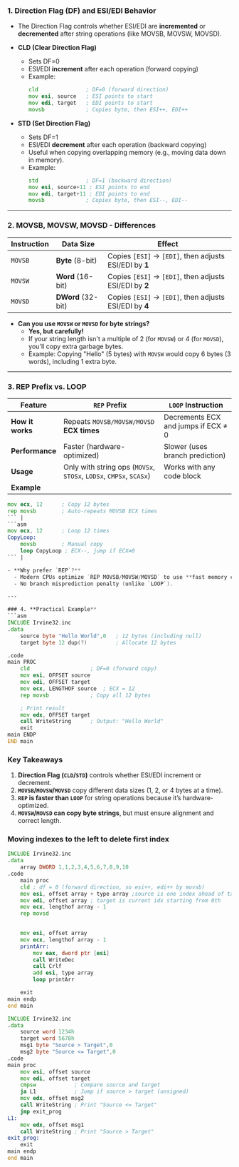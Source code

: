 ### 1. **Direction Flag (DF) and ESI/EDI Behavior**
- The Direction Flag controls whether ESI/EDI are **incremented** or **decremented** after string operations (like MOVSB, MOVSW, MOVSD).
- **CLD (Clear Direction Flag)**  
  - Sets DF=0  
  - ESI/EDI **increment** after each operation (forward copying)  
  - Example:  
    ```asm
    cld               ; DF=0 (forward direction)
    mov esi, source   ; ESI points to start
    mov edi, target   ; EDI points to start
    movsb             ; Copies byte, then ESI++, EDI++
    ```
  
- **STD (Set Direction Flag)**  
  - Sets DF=1  
  - ESI/EDI **decrement** after each operation (backward copying)  
  - Useful when copying overlapping memory (e.g., moving data down in memory).  
  - Example:  
    ```asm
    std               ; DF=1 (backward direction)
    mov esi, source+11 ; ESI points to end
    mov edi, target+11 ; EDI points to end
    movsb             ; Copies byte, then ESI--, EDI--
    ```

---

### 2. **MOVSB, MOVSW, MOVSD - Differences**
| Instruction | Data Size | Effect |
|-------------|----------|--------|
| `MOVSB`     | **Byte** (8-bit)  | Copies `[ESI]` → `[EDI]`, then adjusts ESI/EDI by **1** |
| `MOVSW`     | **Word** (16-bit) | Copies `[ESI]` → `[EDI]`, then adjusts ESI/EDI by **2** |
| `MOVSD`     | **DWord** (32-bit)| Copies `[ESI]` → `[EDI]`, then adjusts ESI/EDI by **4** |

- **Can you use `MOVSW` or `MOVSD` for byte strings?**  
  - **Yes, but carefully!**  
  - If your string length isn't a multiple of 2 (for `MOVSW`) or 4 (for `MOVSD`), you'll copy extra garbage bytes.  
  - Example: Copying "Hello" (5 bytes) with `MOVSW` would copy 6 bytes (3 words), including 1 extra byte.  

---

### 3. **REP Prefix vs. LOOP**
| Feature       | `REP` Prefix | `LOOP` Instruction |
|--------------|-------------|-------------------|
| **How it works** | Repeats `MOVSB/MOVSW/MOVSD` **ECX times** | Decrements ECX and jumps if ECX ≠ 0 |
| **Performance** | Faster (hardware-optimized) | Slower (uses branch prediction) |
| **Usage** | Only with string ops (`MOVSx`, `STOSx`, `LODSx`, `CMPSx`, `SCASx`) | Works with any code block |
| **Example** |  
```asm
mov ecx, 12      ; Copy 12 bytes
rep movsb        ; Auto-repeats MOVSB ECX times
``` |  
```asm
mov ecx, 12      ; Loop 12 times
CopyLoop:
    movsb        ; Manual copy
    loop CopyLoop ; ECX--, jump if ECX≠0
``` |

- **Why prefer `REP`?**  
  - Modern CPUs optimize `REP MOVSB/MOVSW/MOVSD` to use **fast memory copy routines** (like `memcpy`).  
  - No branch misprediction penalty (unlike `LOOP`).  

---

### 4. **Practical Example**
```asm
INCLUDE Irvine32.inc
.data
    source byte "Hello World",0   ; 12 bytes (including null)
    target byte 12 dup(?)         ; Allocate 12 bytes

.code
main PROC
    cld                   ; DF=0 (forward copy)
    mov esi, OFFSET source
    mov edi, OFFSET target
    mov ecx, LENGTHOF source  ; ECX = 12
    rep movsb             ; Copy all 12 bytes

    ; Print result
    mov edx, OFFSET target
    call WriteString      ; Output: "Hello World"
    exit
main ENDP
END main
```

### **Key Takeaways**
1. **Direction Flag (`CLD`/`STD`)** controls whether ESI/EDI increment or decrement.
2. **`MOVSB`/`MOVSW`/`MOVSD`** copy different data sizes (1, 2, or 4 bytes at a time).
3. **`REP` is faster than `LOOP`** for string operations because it’s hardware-optimized.
4. **`MOVSW`/`MOVSD` can copy byte strings**, but must ensure alignment and correct length.

### Moving indexes to the left to delete first index

```asm
INCLUDE Irvine32.inc
.data
	array DWORD 1,1,2,3,4,5,6,7,8,9,10
.code
	main proc
    cld ; df = 0 (forward direction, so esi++, edi++ by movsb)
	mov esi, offset array + type array ;source is one index ahead of target
	mov edi, offset array ; target is current idx starting from 0th
	mov ecx, lengthof array - 1
	rep movsd

	
	mov esi, offset array
	mov ecx, lengthof array - 1
	printArr:
		mov eax, dword ptr [esi]
		call WriteDec
		call Crlf
		add esi, type array
		loop printArr

	exit
main endp
end main
```

```asm
INCLUDE Irvine32.inc
.data
    source word 1234h
    target word 5678h
    msg1 byte "Source > Target",0
    msg2 byte "Source <= Target",0
.code
main proc
    mov esi, offset source
    mov edi, offset target
    cmpsw            ; Compare source and target
    ja L1            ; Jump if source > target (unsigned)
    mov edx, offset msg2
    call WriteString ; Print "Source <= Target"
    jmp exit_prog
L1:
    mov edx, offset msg1
    call WriteString ; Print "Source > Target"
exit_prog:
    exit
main endp
end main
```
